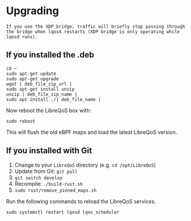 # Upgrading

```{warning}
If you use the XDP bridge, traffic will briefly stop passing through the bridge when lqosd restarts (XDP bridge is only operating while lqosd runs).
```

## If you installed the .deb

```
cd ~
sudo apt-get update
sudo apt-get upgrade
wget | deb_file_zip_url |
sudo apt-get install unzip
unzip | deb_file_zip_name |
sudo apt install ./| deb_file_name |
```

Now reboot the LibreQoS box with:
```
sudo reboot
```
This will flush the old eBPF maps and load the latest LibreQoS version.

## If you installed with Git

1. Change to your `LibreQoS` directory (e.g. `cd /opt/LibreQoS`)
2. Update from Git: `git pull`
3. ```git switch develop```
5. Recompile: `./build-rust.sh`
6. `sudo rust/remove_pinned_maps.sh`

Run the following commands to reload the LibreQoS services.

```shell
sudo systemctl restart lqosd lqos_scheduler
```
